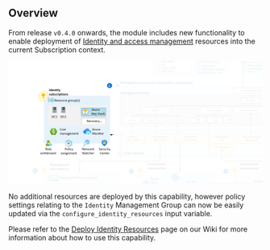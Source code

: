 ## Overview

From release `v0.4.0` onwards, the module includes new functionality to enable deployment of [Identity and access management][ESLZ-Identity] resources into the current Subscription context.

![Enterprise-scale Identity Landing Zone Architecture][TFAES-Identity]

No additional resources are deployed by this capability, however policy settings relating to the `Identity` Management Group can now be easily updated via the `configure_identity_resources` input variable.

Please refer to the [Deploy Identity Resources][wiki_deploy_identity_resources] page on our Wiki for more information about how to use this capability.

 [//]: # (*****************************)
 [//]: # (INSERT IMAGE REFERENCES BELOW)
 [//]: # (*****************************)

[TFAES-Identity]: ./media/terraform-caf-enterprise-scale-identity.png "Diagram showing the Identity resources for Cloud Adoption Framework Enterprise-scale Landing Zone architecture deployed by this module."

 [//]: # (************************)
 [//]: # (INSERT LINK LABELS BELOW)
 [//]: # (************************)

[ESLZ-Identity]: https://docs.microsoft.com/en-us/azure/cloud-adoption-framework/ready/enterprise-scale/identity-and-access-management

[wiki_deploy_identity_resources]: ./%5BExamples%5D-Deploy-Identity-Resources "Wiki - Deploy Identity Resources"

